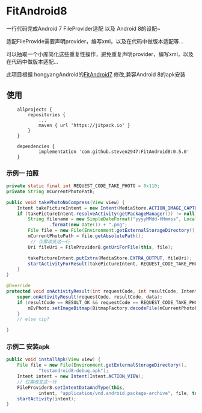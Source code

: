 # FitAndroid8

一行代码完成Android 7 FileProvider适配 以及 Android 8的设配~

适配FileProvide需要声明provider，编写xml，以及在代码中做版本适配等...

可以抽取一个小库简化这些重复性操作，避免重复声明provider，编写xml，以及在代码中做版本适配...

此项目根据 hongyangAndroid的[FitAndroid7](https://github.com/hongyangAndroid/FitAndroid7) 修改,兼容Android 8的apk安装

## 使用


```
	allprojects {
		repositories {
			...
			maven { url 'https://jitpack.io' }
		}
	}
```


```
	dependencies {
	        implementation 'com.github.steven2947:FitAndroid8:0.5.0'
	}
```

### 示例一 拍照

```java
private static final int REQUEST_CODE_TAKE_PHOTO = 0x110;
private String mCurrentPhotoPath;

public void takePhotoNoCompress(View view) {
    Intent takePictureIntent = new Intent(MediaStore.ACTION_IMAGE_CAPTURE);
    if (takePictureIntent.resolveActivity(getPackageManager()) != null) {
        String filename = new SimpleDateFormat("yyyyMMdd-HHmmss", Locale.CHINA)
                .format(new Date()) + ".png";
        File file = new File(Environment.getExternalStorageDirectory(), filename);
        mCurrentPhotoPath = file.getAbsolutePath();
	     // 仅需改变这一行
        Uri fileUri = FileProvider8.getUriForFile(this, file);

        takePictureIntent.putExtra(MediaStore.EXTRA_OUTPUT, fileUri);
        startActivityForResult(takePictureIntent, REQUEST_CODE_TAKE_PHOTO);
    }
}

@Override
protected void onActivityResult(int requestCode, int resultCode, Intent data) {
    super.onActivityResult(requestCode, resultCode, data);
    if (resultCode == RESULT_OK && requestCode == REQUEST_CODE_TAKE_PHOTO) {
        mIvPhoto.setImageBitmap(BitmapFactory.decodeFile(mCurrentPhotoPath));
    }
    // else tip?

}
```

### 示例二 安装apk

```java
public void installApk(View view) {
    File file = new File(Environment.getExternalStorageDirectory(),
            "testandroid8-debug.apk");
    Intent intent = new Intent(Intent.ACTION_VIEW);
    // 仅需改变这一行
    FileProvider8.setIntentDataAndType(this,
            intent, "application/vnd.android.package-archive", file, true);
    startActivity(intent);
}
```


